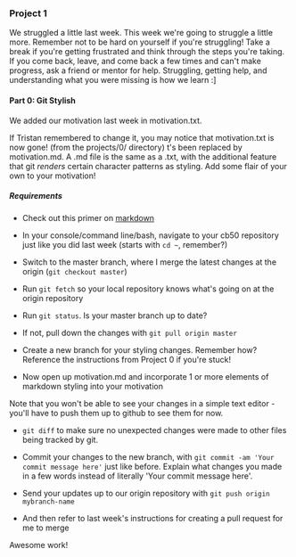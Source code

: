 ### Project 1

We struggled a little last week. This week we're going to struggle a little more. Remember not to be hard on yourself if you're struggling! Take a break if you're getting frustrated and think through the steps you're taking. If you come back, leave, and come back a few times and can't make progress, ask a friend or mentor for help. Struggling, getting help, and understanding what you were missing is how we learn :] 

#### Part 0: Git Stylish

We added our motivation last week in motivation.txt.

If Tristan remembered to change it, you may notice that motivation.txt is now gone! (from the projects/0/ directory) t's been replaced by motivation.md.
A .md file is the same as a .txt, with the additional feature that git *renders* certain character patterns as styling.
Add some flair of your own to your motivation!

##### Requirements

* Check out this primer on [markdown](https://github.com/adam-p/markdown-here/wiki/Markdown-Cheatsheet)

* In your console/command line/bash, navigate to your cb50 repository just like you did last week (starts with ```cd ~```, remember?)

* Switch to the master branch, where I merge the latest changes at the origin (```git checkout master```) 

* Run ```git fetch``` so your local repository knows what's going on at the origin repository

* Run ```git status```. Is your master branch up to date?

* If not, pull down the changes with ```git pull origin master```

* Create a new branch for your styling changes. Remember how? Reference the instructions from Project 0 if you're stuck! 

* Now open up motivation.md and incorporate 1 or more elements of markdown styling into your motivation

Note that you won't be able to see your changes in a simple text editor - you'll have to push them up to github to see them for now.

* ```git diff``` to make sure no unexpected changes were made to other files being tracked by git.

* Commit your changes to the new branch, with ```git commit -am 'Your commit message here'``` just like before. Explain what changes you made in a few words instead of literally 'Your commit message here'.

* Send your updates up to our origin repository with ```git push origin mybranch-name```

* And then refer to last week's instructions for creating a pull request for me to merge 

Awesome work!
